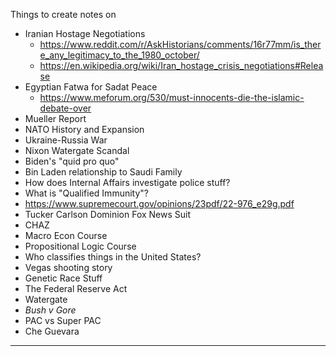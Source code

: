 Things to create notes on
- Iranian Hostage Negotiations
  - https://www.reddit.com/r/AskHistorians/comments/16r77mm/is_there_any_legitimacy_to_the_1980_october/
  - https://en.wikipedia.org/wiki/Iran_hostage_crisis_negotiations#Release
- Egyptian Fatwa for Sadat Peace
  - https://www.meforum.org/530/must-innocents-die-the-islamic-debate-over
- Mueller Report
- NATO History and Expansion
- Ukraine-Russia War
- Nixon Watergate Scandal
- Biden's "quid pro quo"
- Bin Laden relationship to Saudi Family
- How does Internal Affairs investigate police stuff?
- What is "Qualified Immunity"?
- https://www.supremecourt.gov/opinions/23pdf/22-976_e29g.pdf
- Tucker Carlson Dominion Fox News Suit
- CHAZ
- Macro Econ Course
- Propositional Logic Course
- Who classifies things in the United States?
- Vegas shooting story
- Genetic Race Stuff
- The Federal Reserve Act
- Watergate
- *Bush v Gore*
- PAC vs Super PAC
- Che Guevara
________

#
